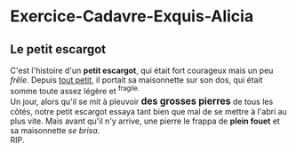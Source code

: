 # Exercice-Cadavre-Exquis-Alicia

## Le petit escargot

C'est l'histoire d'un **petit escargot**, qui était fort courageux mais un peu *frêle*. Depuis <u>tout petit</u>, il portait sa maisonnette sur son dos, qui était somme toute assez légère et <sup>fragile.</sup><br />
Un jour, alors qu'il se mit à pleuvoir <big><strong>des grosses pierres</strong></big> de tous les côtés, notre petit escargot essaya tant bien que mal de se mettre à l'abri au plus vite. Mais avant qu'il n'y arrive, une pierre le frappa de <b>plein fouet</b> et sa maisonnette <i>se brisa</i>.<br />RIP.

